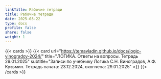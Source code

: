 ```yaml
---
linkTitle: Рабочие тетради
title: Рабочие тетради
date: 2025-03-22
type: docs
profile: false
share: false
weight: 1
---
```


{{< cards >}}
  {{< card url="https://temavladin.github.io/docs/logic-vinogradov-2024/" title="ЛОГИКА. Ответы на вопросы. Тетрадь 29.01.2025" subtitle="Записи по учебнику Логика С.Н. Виноградов, А.Ф. Кузьмин. Тетрадь начата: 23.12.2024, окончена: 29.01.2025" >}}
{{< /cards >}}